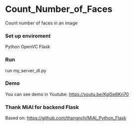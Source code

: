 # Count_Number_of_Faces
Count number of faces in an image

### Set up enviroment
Python
OpenVC
Flask
### Run 
run my_server_dl.py 
### Demo
You can see demo in Youtube: https://youtu.be/KgISe6Kri70

### Thank MiAI for backend Flask
Based on: https://github.com/thangnch/MiAI_Python_Flask

